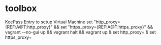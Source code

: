 # toolbox

KeePass Entry to setup Virtual Machine
set "http_proxy={REF:A@T:http_proxy}" && set "https_proxy={REF:A@T:https_proxy}"  && vagrant --no-gui up && vagrant halt && vagrant up & set http_proxy= & set https_proxy=

